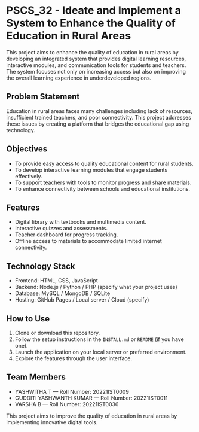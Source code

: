 # PSCS_32 - Ideate and Implement a System to Enhance the Quality of Education in Rural Areas

This project aims to enhance the quality of education in rural areas by developing an integrated system that provides digital learning resources, interactive modules, and communication tools for students and teachers. The system focuses not only on increasing access but also on improving the overall learning experience in underdeveloped regions.

## Problem Statement

Education in rural areas faces many challenges including lack of resources, insufficient trained teachers, and poor connectivity. This project addresses these issues by creating a platform that bridges the educational gap using technology.

## Objectives

- To provide easy access to quality educational content for rural students.  
- To develop interactive learning modules that engage students effectively.  
- To support teachers with tools to monitor progress and share materials.  
- To enhance connectivity between schools and educational institutions.

## Features

- Digital library with textbooks and multimedia content.  
- Interactive quizzes and assessments.  
- Teacher dashboard for progress tracking.  
- Offline access to materials to accommodate limited internet connectivity.

## Technology Stack

- Frontend: HTML, CSS, JavaScript  
- Backend: Node.js / Python / PHP (specify what your project uses)  
- Database: MySQL / MongoDB / SQLite  
- Hosting: GitHub Pages / Local server / Cloud (specify)

## How to Use

1. Clone or download this repository.  
2. Follow the setup instructions in the `INSTALL.md` or `README` (if you have one).  
3. Launch the application on your local server or preferred environment.  
4. Explore the features through the user interface.

## Team Members

- YASHWITHA T              — Roll Number: 20221IST0009
- GUDDITI YASHWANTH KUMAR  — Roll Number: 20221IST0011
- VARSHA B                 — Roll Number: 20221IST0036


This project aims to improve the quality of education in rural areas by implementing innovative digital tools.
